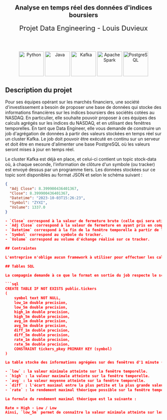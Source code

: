 <h2 align="center" style="font-size: 20px;">Analyse en temps réel des données d'indices boursiers</h2>

<div align="center" style="font-size: 22px;">Projet Data Engineering - Louis Duvieux</div>

<br><br>

<p align="center">
  <img src="https://icon.icepanel.io/Technology/svg/Python.svg" alt="Python" height="80">
  <img src="https://icon.icepanel.io/Technology/svg/Java.svg" alt="Java" height="80">
  <img src="https://icon.icepanel.io/Technology/svg/Apache-Kafka.svg" alt="Kafka" height="80">
  <img src="https://icon.icepanel.io/Technology/svg/Apache-Spark.svg" alt="Apache Spark" height="80">
  <img src="https://icon.icepanel.io/Technology/svg/PostgresSQL.svg" alt="PostgreSQL" height="80">
</p>


## Description du projet

Pour ses équipes opérant sur les marchés financiers, une société d'investissement a besoin de proposer une base de données qui stocke des informations financières sur les indices boursiers des sociétés cotées au NASDAQ. En particulier, elle souhaite pouvoir proposer à ces équipes des calculs agrégés sur les indices du NASDAQ, et en utilisant des fenêtres temporelles. En tant que Data Engineer, elle vous demande de construire un job d'agrégation de données à partir des valeurs stockées en temps réel sur un cluster Kafka. Le job doit pouvoir être exécuté en continu sur un serveur et doit être en mesure d'alimenter une base PostgreSQL où les valeurs seront mises à jour en temps réel.

Le cluster Kafka est déjà en place, et celui-ci contient un topic stock-data où, à chaque seconde, l'information de clôture d'un symbole (ou tracker) est envoyé dessus par un programme tiers. Les données stockées sur ce topic sont disponibles au format JSON et selon le schéma suivant :

```json
{
  "Adj Close": 8.399900436401367,
  "Close": 8.399900436401367,
  "Datetime": "2023-10-03T15:26:23",
  "Symbol": "ZYXI",
  "Volume": 1337.0
}

- `Close` correspond à la valeur de fermeture brute (celle qui sera utilisée par défaut).
- `Adj Close` correspond à la valeur de fermeture en ayant pris en compte ajusté selon les arbitrages opérés sur cet indice (dividendes et stock-options).
- `Datetime` correspond à la fin de la fenêtre temporelle à partir de laquelle est calculée la valeur de fermeture.
- `Symbol` correspond au symbole du tracker.
- `Volume` correspond au volume d'échange réalisé sur ce tracker.

## Contraintes

L'entreprise n'oblige aucun framework à utiliser pour effectuer les calculs. Néanmoins, il est conseillé d'utiliser Kafka Streams, Spark Structure Streaming ou Apache Flink pour faciliter les calculs d'agrégations et les intégrations avec PostgreSQL.

## Tables SQL

La compagnie demande à ce que le format en sortie du job respecte le schéma utilisé dans la table PostgreSQL. Pour cela, elle fournit le code SQL de création de la table tickers dans la base de données stocks.

```sql
CREATE TABLE IF NOT EXISTS public.tickers
(
    symbol text NOT NULL,
    low_1m double precision,
    low_5m double precision,
    high_1m double precision,
    high_5m double precision,
    avg_1m double precision,
    avg_5m double precision,
    diff_1m double precision,
    diff_5m double precision,
    rate_1m double precision,
    rate_5m double precision,
    CONSTRAINT tickers_pkey PRIMARY KEY (symbol)
)

La table stocke des informations agrégées sur des fenêtres d'1 minute (_1m) et de 5 minutes (_5m). Les informations agrégées demandées sont les suivantes :

- `low` : la valeur minimale atteinte sur la fenêtre temporelle.
- `high` : la valeur maximale atteinte sur la fenêtre temporelle.
- `avg` : la valeur moyenne atteinte sur la fenêtre temporelle.
- `diff` : l'écart maximal entre la plus petite et la plus grande valeur de clôture sur la fenêtre temporelle.
- `rate` : le rendement maximal théorique possible sur la fenêtre temporelle.

La formule du rendement maximal théorique est la suivante : 

Rate = High - Low / Low
Ainsi, `low_5m` permet de connaître la valeur minimale atteinte sur les 5 dernière minutes.



